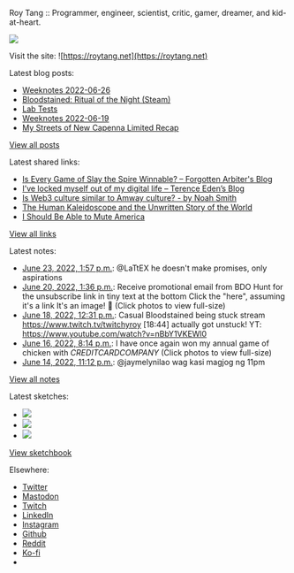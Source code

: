 Roy Tang :: Programmer, engineer, scientist, critic, gamer, dreamer, and kid-at-heart.

![](https://roytang.net/static/img/profile.jpg)

Visit the site: ![https://roytang.net](https://roytang.net)

Latest blog posts:

- [Weeknotes 2022-06-26](https://roytang.net/2022/06/weeknotes-06-26/)
- [Bloodstained: Ritual of the Night (Steam)](https://roytang.net/2022/06/bloodstained/)
- [Lab Tests](https://roytang.net/2022/06/lab-tests/)
- [Weeknotes 2022-06-19](https://roytang.net/2022/06/weeknotes-06-19/)
- [My Streets of New Capenna Limited Recap](https://roytang.net/2022/06/mtgsnc-limited-recap/)

[View all posts](https://roytang.net/blog)

Latest shared links:

- [Is Every Game of Slay the Spire Winnable? – Forgotten Arbiter&#x27;s Blog](https://roytang.net/2022/06/f97ab4270c900bcf6e22f204f34f4852/)
- [I’ve locked myself out of my digital life – Terence Eden’s Blog](https://roytang.net/2022/06/ab12af767c1d298ed74fe1c52f92f048/)
- [Is Web3 culture similar to Amway culture? - by Noah Smith](https://roytang.net/2022/06/8fd322fe590ba8dc78ac8ede4f425ae3/)
- [The Human Kaleidoscope and the Unwritten Story of the World](https://roytang.net/2022/06/acc5a36749c3ff24eedf337c35d956f2/)
- [I Should Be Able to Mute America](https://roytang.net/2022/06/f4561d65f903adf12746f8c3b3814373/)

[View all links](https://roytang.net/links)

Latest notes:

- [June 23, 2022, 1:57 p.m.](https://roytang.net/2022/06/1539850091648802817/): @LaTtEX he doesn&#x27;t make promises, only aspirations
- [June 20, 2022, 1:36 p.m.](https://roytang.net/2022/06/1538757685192970240/): Receive promotional email from BDO Hunt for the unsubscribe link in tiny text at the bottom Click the &quot;here&quot;, assuming it&#x27;s a link It&#x27;s an image! :facepalm: (Click photos to view full-size)
- [June 18, 2022, 12:31 p.m.](https://roytang.net/2022/06/1538016639408451586/): Casual Bloodstained being stuck stream https://www.twitch.tv/twitchyroy [18:44] actually got unstuck! YT: https://www.youtube.com/watch?v=nBbY1VKEWl0
- [June 16, 2022, 8:14 p.m.](https://roytang.net/2022/06/1537408267332091905/): I have once again won my annual game of chicken with $CREDITCARDCOMPANY$ (Click photos to view full-size)
- [June 14, 2022, 11:12 p.m.](https://roytang.net/2022/06/1536728399405756417/): @jaymelynilao wag kasi magjog ng 11pm

[View all notes](https://roytang.net/notes)

Latest sketches:


- ![](https://roytang.net/media/cache/55/b6/55b643dddb9496966c4c37fc2b21c5a6.jpg)
- ![](https://roytang.net/media/cache/71/25/7125fc96d9db296bc5f16306d33cc459.jpg)
- ![](https://roytang.net/media/cache/12/60/1260736fe21c5cfd96c1c0b6f467475e.jpg)

[View sketchbook](https://roytang.net/albums/sketchbook)


Elsewhere:

- [Twitter](https://twitter.com/roytang)
- [Mastodon](https://mastodon.technology/@roytang)
- [Twitch](https://twitch.tv/twitchyroy)
- [LinkedIn](https://www.linkedin.com/in/roytang)
- [Instagram](https://instagram.com/roytang0400)
- [Github](https://github.com/roytang)
- [Reddit](https://reddit.com/u/hungryroy)
- [Ko-fi](https://ko-fi.com/roytang)
- [](mailto:hello@roytang.net)